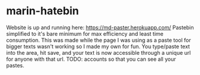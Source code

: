 # marin-hatebin
Website is up and running here: https://md-paster.herokuapp.com/
Pastebin simplified to it's bare minimum for max efficiency and least time consumption.
This was made while the page I was using as a paste tool for bigger texts wasn't working so I made my own for fun.
You type/paste text into the area, hit save, and your text is now accessible through a unique url for anyone with that url.
TODO: accounts so that you can see all your pastes.

